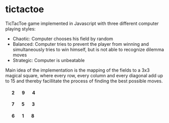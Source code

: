 # tictactoe

TicTacToe game implemented in Javascript with three different computer playing styles:

* Chaotic: Computer chooses his field by random
* Balanced: Computer tries to prevent the player from winning and simultaneously tries to win himself, 
but is not able to recognize dilemma moves
* Strategic: Computer is unbeatable

Main idea of the implementation is the mapping of the fields to a 3x3 magical square, 
where every row, every column and every diagonal add up to 15 and thereby facillitate 
the process of finding the best possible moves.


#### &nbsp;&nbsp;&nbsp;&nbsp;&nbsp;  2  &nbsp;&nbsp;&nbsp;&nbsp;&nbsp;  9  &nbsp;&nbsp;&nbsp;&nbsp;&nbsp;  4
#### &nbsp;&nbsp;&nbsp;&nbsp;&nbsp;  7  &nbsp;&nbsp;&nbsp;&nbsp;&nbsp;  5  &nbsp;&nbsp;&nbsp;&nbsp;&nbsp;  3
#### &nbsp;&nbsp;&nbsp;&nbsp;&nbsp;  6  &nbsp;&nbsp;&nbsp;&nbsp;&nbsp;  1  &nbsp;&nbsp;&nbsp;&nbsp;&nbsp;  8
